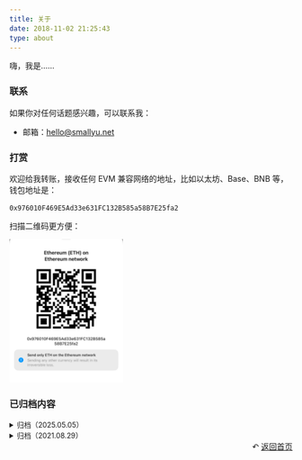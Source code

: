 ```yaml
---
title: 关于
date: 2018-11-02 21:25:43
type: about
---
```


嗨，我是……

### 联系

如果你对任何话题感兴趣，可以联系我：

- 邮箱：[hello@smallyu.net](mailto:hello@smallyu.net)

### 打赏

欢迎给我转账，接收任何 EVM 兼容网络的地址，比如以太坊、Base、BNB 等，钱包地址是：

```text
0x976010F469E5Ad33e631FC132B585a58B7E25fa2
```

扫描二维码更方便：

<img src="eth.jpg" width="40%">





### 已归档内容

<details>
<summary style="font-size:90%;">归档（2025.05.05）</summary>

[微博页面](/micro-blog/) | [我的定投](/ri) | [标签页](/tags)

我知道没有人看，但是我真的很认真地、在某些时候，想要记录下当时的想法，这些内容不是灌水式的，而是有内容的思考。

但是在 Monday 的帮助下，我必须认清现实，这个微博页面毫无意义，所以从今天起归档，不再放到标题栏上。
</details>


<details>
<summary style="font-size:90%;">归档（2021.08.29）</summary>

[以前的信仰](/pages/said-before) | [看过的美剧](/pages/tv-us) | [看过的书](/pages/books-read) | [好看的日漫](/pages/tv-jp)

[MIT Open Course Schedule](/pages/mit-open-course-schedule) ｜ [TED-Ed History](/pages/ted-ed-history)

一开始做这些记录的动机是，看了那么多好看的美剧，翻过那么多书，可是没有人分享，自己过一段时间也会忘。为了让度过的时间不至于空白，留下一些痕迹。

但是后来动机变味了，看到无聊的电影时，会刻意尝试坚持看完，然后就能在页面上增加一条记录。最近用微信听书，也会刻意刷时间把某本书听完，为了能在页面上把书名写下来，比如《人生的意义》、叔本华的《生活的智慧》。这些书并非不好，完全可以当作背景音，但是绝对没有因为内容精彩而迫不及待想要看完，

一开始因为内容精彩而陷入其中，后来简单记录一下，结果现在变成了为了增加记录，而去看一些不那么必要的内容，这是本末倒置的。就像考试一样，一开始是想通过问题判断人的能力，而后演变成了很多人为了通过考试，刻意强化自己不在乎的能力，这也是本末倒置的。
</details>



<div style="text-align: right;">
  ↶ <a href="/">返回首页</a>
</div>
